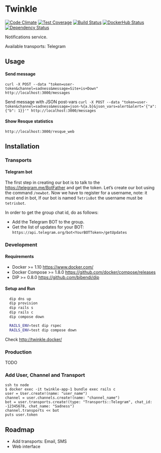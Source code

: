 # Twinkle

[![Code Climate](https://codeclimate.com/github/bibendi/twinkle/badges/gpa.svg)](https://codeclimate.com/github/bibendi/twinkle)
[![Test Coverage](https://codeclimate.com/github/bibendi/twinkle/badges/coverage.svg)](https://codeclimate.com/github/bibendi/twinkle/coverage)
[![Build Status](https://travis-ci.org/bibendi/twinkle.svg?branch=master)](https://travis-ci.org/bibendi/twinkle)
[![DockerHub Status](https://img.shields.io/docker/stars/zendesk/samson.svg)](https://hub.docker.com/r/bibendi/twinkle)
[![Dependency Status](https://gemnasium.com/bibendi/twinkle.svg)](https://gemnasium.com/bibendi/twinkle)

Notifications service.

Available transports: Telegram

## Usage

#### Send message

`curl -X POST --data "token=user-token&channel=sadness&message=Site+is+Down" http://localhost:3000/messages`

Send message with JSON post-vars
`curl -X POST --data "token=user-token&channel=sadness&message=json-%{a.b}&json_vars=alert&alert='{"a": {"b": 1}}'" http://localhost:3000/messages`

#### Show Resque statistics

`http://localhost:3000/resque_web`

## Installation

### Transports

#### Telegram bot

The first step in creating our bot is to talk to the https://telegram.me/BotFather and get the token. Let’s create our bot using the command `/newbot`. Now we have to register for a username, note: it must end in bot, If our bot is named `TetrisBot` the username must be `tetrisbot`.

In order to get the group chat id, do as follows:
* Add the Telegram BOT to the group.
* Get the list of updates for your BOT: `https://api.telegram.org/bot<YourBOTToken>/getUpdates`

### Development

#### Requirements

* Docker >= 1.10 https://www.docker.com/
* Docker Compose >= 1.8.0 https://github.com/docker/compose/releases
* DIP >= 0.8.0 https://github.com/bibendi/dip

#### Setup and Run

```sh
  dip dns up
  dip provision
  dip rails s
  dip rails c
  dip compose down

  RAILS_ENV=test dip rspec
  RAILS_ENV=test dip compose down
```

Check http://twinkle.docker/

### Production

TODO

### Add User, Channel and Transport

```
ssh to node
$ docker exec -it twinkle-app-1 bundle exec rails c
user = User.create!(name: "user_name")
channel = user.channels.create!(name: "channel_name")
bot = user.transports.create!(type: "Transports::Telegram", chat_id: -12345678, chat_name: "Sadness")
channel.transports << bot
puts user.token
```

## Roadmap

* Add transports: Email, SMS
* Web interface
